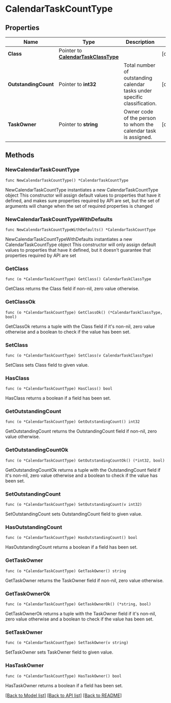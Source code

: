 # CalendarTaskCountType

## Properties

Name | Type | Description | Notes
------------ | ------------- | ------------- | -------------
**Class** | Pointer to [**CalendarTaskClassType**](CalendarTaskClassType.md) |  | [optional] 
**OutstandingCount** | Pointer to **int32** | Total number of outstanding calendar tasks under specific classification. | [optional] 
**TaskOwner** | Pointer to **string** | Owner code of the person to whom the calendar task is assigned. | [optional] 

## Methods

### NewCalendarTaskCountType

`func NewCalendarTaskCountType() *CalendarTaskCountType`

NewCalendarTaskCountType instantiates a new CalendarTaskCountType object
This constructor will assign default values to properties that have it defined,
and makes sure properties required by API are set, but the set of arguments
will change when the set of required properties is changed

### NewCalendarTaskCountTypeWithDefaults

`func NewCalendarTaskCountTypeWithDefaults() *CalendarTaskCountType`

NewCalendarTaskCountTypeWithDefaults instantiates a new CalendarTaskCountType object
This constructor will only assign default values to properties that have it defined,
but it doesn't guarantee that properties required by API are set

### GetClass

`func (o *CalendarTaskCountType) GetClass() CalendarTaskClassType`

GetClass returns the Class field if non-nil, zero value otherwise.

### GetClassOk

`func (o *CalendarTaskCountType) GetClassOk() (*CalendarTaskClassType, bool)`

GetClassOk returns a tuple with the Class field if it's non-nil, zero value otherwise
and a boolean to check if the value has been set.

### SetClass

`func (o *CalendarTaskCountType) SetClass(v CalendarTaskClassType)`

SetClass sets Class field to given value.

### HasClass

`func (o *CalendarTaskCountType) HasClass() bool`

HasClass returns a boolean if a field has been set.

### GetOutstandingCount

`func (o *CalendarTaskCountType) GetOutstandingCount() int32`

GetOutstandingCount returns the OutstandingCount field if non-nil, zero value otherwise.

### GetOutstandingCountOk

`func (o *CalendarTaskCountType) GetOutstandingCountOk() (*int32, bool)`

GetOutstandingCountOk returns a tuple with the OutstandingCount field if it's non-nil, zero value otherwise
and a boolean to check if the value has been set.

### SetOutstandingCount

`func (o *CalendarTaskCountType) SetOutstandingCount(v int32)`

SetOutstandingCount sets OutstandingCount field to given value.

### HasOutstandingCount

`func (o *CalendarTaskCountType) HasOutstandingCount() bool`

HasOutstandingCount returns a boolean if a field has been set.

### GetTaskOwner

`func (o *CalendarTaskCountType) GetTaskOwner() string`

GetTaskOwner returns the TaskOwner field if non-nil, zero value otherwise.

### GetTaskOwnerOk

`func (o *CalendarTaskCountType) GetTaskOwnerOk() (*string, bool)`

GetTaskOwnerOk returns a tuple with the TaskOwner field if it's non-nil, zero value otherwise
and a boolean to check if the value has been set.

### SetTaskOwner

`func (o *CalendarTaskCountType) SetTaskOwner(v string)`

SetTaskOwner sets TaskOwner field to given value.

### HasTaskOwner

`func (o *CalendarTaskCountType) HasTaskOwner() bool`

HasTaskOwner returns a boolean if a field has been set.


[[Back to Model list]](../README.md#documentation-for-models) [[Back to API list]](../README.md#documentation-for-api-endpoints) [[Back to README]](../README.md)


